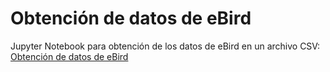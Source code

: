 # Obtención de datos de eBird

Jupyter Notebook para obtención de los datos de eBird en un archivo CSV: [Obtención de datos de eBird](https://github.com/biomonitoreo-participativo/obtencion-datos-ebird/blob/master/Obtenci%C3%B3n%20de%20datos%20de%20eBird.ipynb)
